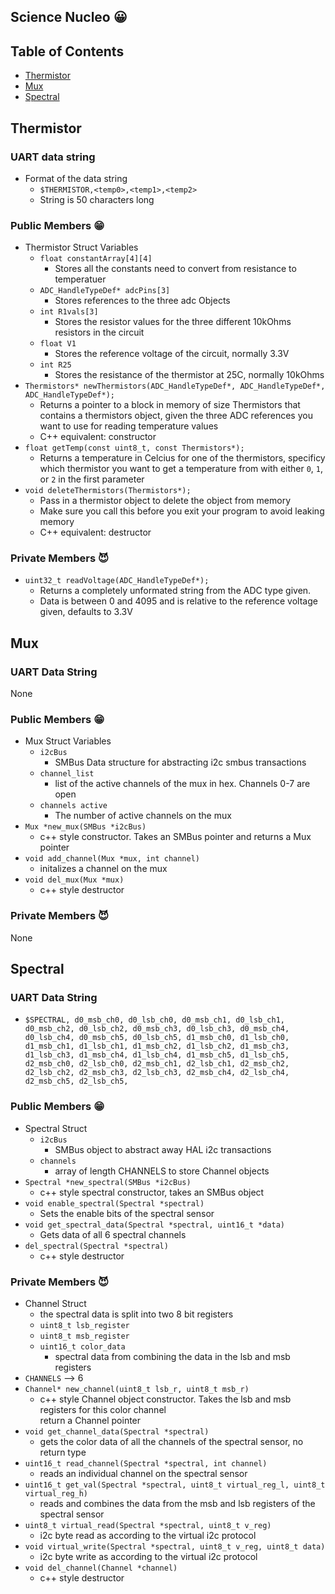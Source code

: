 Science Nucleo 😀
---

## Table of Contents

- [Thermistor](#Thermistor)
- [Mux](#Mux)
- [Spectral](#Spectral)

## Thermistor
### UART data string

- Format of the data string
  - `$THERMISTOR,<temp0>,<temp1>,<temp2>`
  - String is 50 characters long

### Public Members 😁

- Thermistor Struct Variables
  - `float constantArray[4][4]`
    - Stores all the constants need to convert from resistance to temperatuer
  - `ADC_HandleTypeDef* adcPins[3]`
    - Stores references to the three adc Objects
  - `int R1vals[3]`
    - Stores the resistor values for the three different 10kOhms resistors in the circuit
  - `float V1`
    - Stores the reference voltage of the circuit, normally 3.3V
  - `int R25`
    - Stores the resistance of the thermistor at 25C, normally 10kOhms
- `Thermistors* newThermistors(ADC_HandleTypeDef*, ADC_HandleTypeDef*, ADC_HandleTypeDef*);`
  - Returns a pointer to a block in memory of size Thermistors that contains a thermistors object, given the three ADC references you want to use for reading temperature values
  - C++ equivalent: constructor
- `float getTemp(const uint8_t, const Thermistors*);`
  - Returns a temperature in Celcius for one of the thermistors, specificy which thermistor you want to get a temperature from with either `0`, `1`, or `2` in the first parameter
- `void deleteThermistors(Thermistors*);`
    - Pass in a thermistor object to delete the object from memory
    - Make sure you call this before you exit your program to avoid leaking memory
    - C++ equivalent: destructor

### Private Members 😈

- `uint32_t readVoltage(ADC_HandleTypeDef*);`
  - Returns a completely unformated string from the ADC type given.
  - Data is between 0 and 4095 and is relative to the reference voltage given, defaults to 3.3V
  
  
## Mux 
### UART Data String
None

### Public Members 😁 
- Mux Struct Variables 
  - `i2cBus`
    - SMBus Data structure for abstracting i2c smbus transactions 
  - `channel_list` 
    - list of the active channels of the mux in hex. Channels 0-7 are open 
  - `channels active`
    - The number of active channels on the mux 
- `Mux *new_mux(SMBus *i2cBus)` 
  - c++ style constructor. Takes an SMBus pointer and returns a Mux pointer
- `void add_channel(Mux *mux, int channel)`
  - initalizes a channel on the mux 
- `void del_mux(Mux *mux)`
  - c++ style destructor 
### Private Members 😈
None 


## Spectral 
### UART Data String 
- `$SPECTRAL, d0_msb_ch0, d0_lsb_ch0, d0_msb_ch1, d0_lsb_ch1, d0_msb_ch2, d0_lsb_ch2, d0_msb_ch3, d0_lsb_ch3, d0_msb_ch4, d0_lsb_ch4, d0_msb_ch5, d0_lsb_ch5, d1_msb_ch0, d1_lsb_ch0, d1_msb_ch1, d1_lsb_ch1, d1_msb_ch2, d1_lsb_ch2, d1_msb_ch3, d1_lsb_ch3, d1_msb_ch4, d1_lsb_ch4, d1_msb_ch5, d1_lsb_ch5,  d2_msb_ch0, d2_lsb_ch0, d2_msb_ch1, d2_lsb_ch1, d2_msb_ch2, d2_lsb_ch2, d2_msb_ch3, d2_lsb_ch3, d2_msb_ch4, d2_lsb_ch4, d2_msb_ch5, d2_lsb_ch5,`
### Public Members 😁
- Spectral Struct
  - `i2cBus`
    - SMBus object to abstract away HAL i2c transactions 
  - `channels`
    - array of length CHANNELS to store Channel objects 
- `Spectral *new_spectral(SMBus *i2cBus)`
  - c++ style spectral constructor, takes an SMBus object 
- `void enable_spectral(Spectral *spectral)`
  - Sets the enable bits of the spectral sensor 
- `void get_spectral_data(Spectral *spectral, uint16_t *data)`
  - Gets data of all 6 spectral channels 
- `del_spectral(Spectral *spectral)`
  - c++ style destructor 
### Private Members 😈 
- Channel Struct
  - the spectral data is split into two 8 bit registers 
  - `uint8_t lsb_register`
  - `uint8_t msb_register`
  - `uint16_t color_data`
    - spectral data from combining the data in the lsb and msb registers
- `CHANNELS` --> 6
- `Channel* new_channel(uint8_t lsb_r, uint8_t msb_r)`
  - c++ style Channel object constructor. Takes the lsb and msb registers for this color channel\
  return a Channel pointer 
- `void get_channel_data(Spectral *spectral)`
  - gets the color data of all the channels of the spectral sensor, no return type
- `uint16_t read_channel(Spectral *spectral, int channel)`
  - reads an individual channel on the spectral sensor
- `uint16_t get_val(Spectral *spectral, uint8_t virtual_reg_l, uint8_t virtual_reg_h)`
  - reads and combines the data from the msb and lsb registers of the spectral sensor 
- `uint8_t virtual_read(Spectral *spectral, uint8_t v_reg)`
  - i2c byte read as according to the virtual i2c protocol 
- `void virtual_write(Spectral *spectral, uint8_t v_reg, uint8_t data)`
  - i2c byte write as according to the virtual i2c protocol  
- `void del_channel(Channel *channel)`
  - c++ style destructor 
